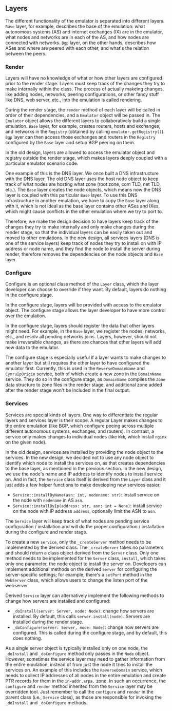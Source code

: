 Layers
---

The different functionality of the emulator is separated into different layers. `Base` layer, for example, describes the base of the emulation: what autonomous systems (AS) and internet exchanges (IX) are in the emulator, what nodes and networks are in each of the AS, and how nodes are connected with networks. `Bgp` layer, on the other hands, describes how ASes and where are peered with each other, and what's the relation between the peers.

### Render

Layers will have no knowledge of what or how other layers are configured prior to the render stage. Layers must keep track of the changes they try to make internally within the class. The process of actually makeing changes, like adding nodes, networks, peering configurations, or other fancy stuff like DNS, web server, etc., into the emulation is called rendering.

During the render stage, the `render` method of each layer will be called in order of their dependencies, and a `Emulator` object will be passed in. The `Emulator` object allows the different layers to collaboratively build a single emulation. `Base` layer, for example, creates routers, hosts and exchanges, and networks in the `Registry` (obtained by calling `emulator.getRegistry()`). `Bgp` layer can then access those exchanges and routers in the `Registry` configured by the `Base` layer and setup BGP peering on them.

In the old design, layers are allowed to access the emulator object and registry outside the render stage, which makes layers deeply coupled with a particular emulator scenario code.

One example of this is the DNS layer. We once built a DNS infrastructure with the DNS layer. The old DNS layer uses the host node object to keep track of what nodes are hosting what zone (root zone, com TLD, net TLD, etc.). The `Base` layer creates the node objects, which means now the DNS layer is coupled with this particular `Base` layer. To use this DNS infrastructure in another emulation, we have to copy the `Base` layer along with it, which is not ideal as the base layer contains other ASes and IXes, which might cause conflicts in the other emulation where we try to port to.

Therefore, we make the design decision to have layers keep track of the changes they try to make internally and only make changes during the render stage, so that the individual layers can be easily taken out and moved to other emulations. In the new design, all services layers (DNS is one of the service layers) keep track of nodes they try to install on with IP address or node name, and they find the node to install the server during render, therefore removes the dependencies on the node objects and `Base` layer.

### Configure

Configure is an optional class method of the `Layer` class, which the layer developer can choose to override if they want. By default, layers do nothing in the configure stage.

In the configure stage, layers will be provided with access to the emulator object. The configure stage allows the layer developer to have more control over the emulation.

In the configure stage, layers should register the data that other layers might need. For example, in the `Base` layer, we register the nodes, networks, etc., and resolv all pending networks joins. Layers, however, should not make irreversible changes, as there are chances that other layers will add new data to the emulator.

The configure stage is especially useful if a layer wants to make changes to another layer but still requires the other layer to have configured the emulator first. Currently, this is used in the `ReverseDomainName` and `CymruIpOrigin` service, both of which create a new zone in the `DomainName` service. They do so in the configure stage, as `DomainName` compiles the `Zone` data structure to zone files in the render stage, and additional zone added after the render stage won't be included in the final output. 

### Services

Services are special kinds of layers. One way to differentiate the regular layers and services layer is their scope. A regular Layer makes changes to the entire emulation (like BGP, which configure peeing across multiple different autonomous systems, exchanges, and routers). In contrast, a service only makes changes to individual nodes (like `Web`, which install `nginx` on the given node). 

In the old design, services are installed by providing the node object to the services. In the new design, we decided not to use any node object to identify which node to install the services on, as that creates dependencies to the base layer, as mentioned in the previous section. In the new design, we use the node's name and IP address to identify nodes to install service on. And in fact, the `Service` class itself is derived from the `Layer` class and it just adds a few helper functions to make developing new services easier:

- `Service::installByName(asn: int, nodename: str)`: install service on the node with `nodename` in AS `asn`.
- `Service::installByIp(address: str, asn: int = None)`: install service on the node with IP address `address`, optionally limit the ASN to `asn`.

The `Service` layer will keep track of what nodes are pending service configuration / installation and will do the proper configuration / installation during the configure and render stage. 

To create a new `service`, only the `_createServer` method needs to be implemented by the derived class. The `_createServer` takes no parameters and should return a class object derived from the `Server` class. Only one method needs to be implemented for the `Server` class, `install`, which takes only one parameter, the node object to install the server on. Developers can implement additional methods on the derived `Server` for configuring the server-specific settings; for example, there's a `setPort` method in the `WebServer` class, which allows users to change the listen port of the webserver.

Derived `Service` layer can alternatively implement the following methods to change how servers are installed and configured:

- `_doInstall(server: Server, node: Node)`: change how servers are installed. By default, this calls `server.install(node)`. Servers are installed during the render stage. 
- `_doConfigure(server: Server, node: Node)`: change how servers are configured. This is called during the configure stage, and by default, this does nothing.

As a single server object is typically installed only on one node, the `_doInstall` and `_doConfigure` method only passes in the `Node` object. However, sometimes the service layer may need to gather information from the entire emulation, instead of from just the node it tries to install the services on. An example of this includes the `ReverseDomain` service, which needs to collect IP addresses of all nodes in the entire emulation and create PTR records for them in the `in-addr.arpa.` zone. In such an occurrence, the `configure` and `render` method inherited from the `Service` layer may be overridden tool. Just remember to call the `configure` and `render` in the parent class (i.e., `Service` class), as those are responsible for invoking the `_doInstall` and `_doConfigure` methods.